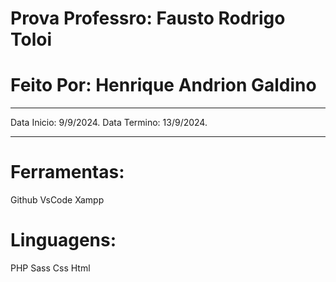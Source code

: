 # Prova Professro: Fausto Rodrigo Toloi

# Feito Por: Henrique Andrion Galdino

_______________________________________________

Data Inicio: 9/9/2024.
Data Termino: 13/9/2024.

________________________________________________

# Ferramentas:

Github
VsCode
Xampp

# Linguagens:

PHP
Sass
Css
Html
